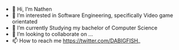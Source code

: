 - 👋 Hi, I’m Nathen
- 👀 I’m interested in Software Engineering, specifically Video game orientated
- 🌱 I’m currently Studying my bachelor of Computer Science
- 💞️ I’m looking to collaborate on ...
- 📫 How to reach me https://twitter.com/DABIGFISH_

<!---
mdrag98/mdrag98 is a ✨ special ✨ repository because its `README.md` (this file) appears on your GitHub profile.
You can click the Preview link to take a look at your changes.
--->
